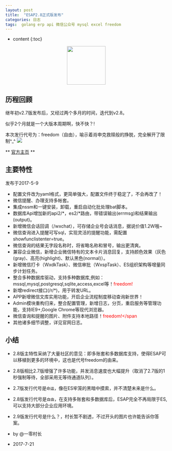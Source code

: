 ```yaml
---
layout: post
title:  "ESAP2.8正式版发布"
categories: 日志
tags:  golang erp api 微信公众号 mysql excel freedom
---
```


* content
{:toc}

<p align="center">
  <img src="/img/esapLinkAll.jpg" width="120">
</p>

## 历程回顾
继年初v2.7版发布后，又经过两个多月的时间，迭代到v2.8。

似乎2个月就是一个大版本周期啊，快不快？!

本次发行代号为：freedom（自由），喻示着肖申克救赎般的挣脱，完全解开了限制^_^
![](http://photocdn.sohu.com/20160213/mp58662753_1455363831183_5.jpeg)

** [官方主页](https://esap.erp8.net) **

## 主要特性

发布于2017-5-9

* 配置文件改为yaml格式，更简单强大，配置文件终于稳定了，不会再改了！
* 微信提醒、办理支持多帐套。
* 集成nssm和一键安装，卸载，重启自动化批处理bat脚本。
* 数据库Api增加新的api2/*，es2/*路由，带错误输出(errmsg)和结果输出(output)。
* 新增微信会话回调（/wxchat），可存储企业号会话消息，据说价值1.2W哦~
* 微信查询进入提醒可写sql，实现灵活的提醒功能，需配置showfunclistenter=true。
* 微信查询的结果无字段名称时，将省略名称和冒号，输出更清爽。
* 兼容企业微信，新增企业微信特有的文本卡片消息回复，支持颜色效果（灰色(gray)、高亮(highlight)、默认黑色(normal)）。
* 新增微信打卡（WxdkTask）、微信审批（WxspTask）、ES组织架构等增量同步计划任务。
* 整合多种数据库驱动，支持多种数据库,例如：mssql,mysql,postgresql,sqlite,access,excel等！<span style="color:red">freedom!</span>
* 新增redirect接口(/r/*)，用于转发URL。
* APP新增微信文库实用功能，开启企业流程制度移动查询新世界！
* Admin模块重构归来，整合配置管理，新增日志，分页，重启服务等管理功能，支持IE9+,Google Chrome等现代浏览器。
* 微信查询和提醒的图片、附件支持本地路径！<span style="color:red">freedom!</span
* 其他诸多细节调整，详见官网日志。

## 小结
* 2.8版主特性采纳了大量社区的意见：即多账套和多数据库支持，使得ESAP可以移植到更多的环境中，这也是代号freedom的由来。

* 2.8版相比2.7版增强了许多功能，并发消息速度也大幅提升（取消了2.7版的1秒强制等待，全部采用无等待通道队列）。

* 2.7版发行代号是`命运`，像在ES牢笼的黑暗中摸索，并不清楚未来是什么。

* 2.8版发行代号是`自由`，在支持多账套和多数据库后，ESAP完全不再局限于ES,可以支持大部分企业应用环境。

* 2.9版发行代号是什么？，村长暂不剧透，不过开头的图片也许能告诉你答案。

* by @一零村长

* 2017-7-21

